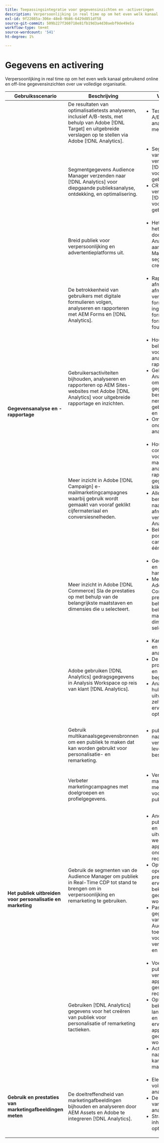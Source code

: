 ```yaml
---
title: Toepassingsintegratie voor gegevensinzichten en -activeringen
description: Verpersoonlijking in real time op om het even welk kanaal gebruikend online en off-line gegevensinzichten over uw volledige organisatie.
exl-id: 9f22085a-306e-48e8-9b86-6429d851df58
source-git-commit: 509b227f360718e81fb19d3a4d30aebf9de49e5a
workflow-type: tm+mt
source-wordcount: '541'
ht-degree: 1%

---
```


# Gegevens en activering

Verpersoonlijking in real time op om het even welk kanaal gebruikend online en off-line gegevensinzichten over uw volledige organisatie.

<table>

<thead>
    <tr>
      <th>Gebruiksscenario</th>
      <th>Beschrijving</th>
      <th>Voorbeelden</th>
      <th>Toepassingen</th>
    </tr>
  </thead>

<tbody>
  <!--  ROW 2  -->
 <tr>
   <td rowspan="8"><b>Gegevensanalyse en -rapportage</b></td>

<!--  ROW 2a  -->
<td>De resultaten van optimalisatietests analyseren, inclusief A/B-tests, met behulp van Adobe [!DNL Target] en uitgebreide verslagen op te stellen via Adobe [!DNL Analytics].</td>
   <td><ul style="margin-top: 0;">
        <li>Testresultaten van A/B tonen in analyserapporten met opmaak.</li>
       </ul></td>
   <td><a href="../integrations-between-applications/target/target-analytics.md" target="_blank" rel="noopener noreferrer">[!DNL Target] en [!DNL Analytics]</a></td>
  </tr>

<!--  ROW 2b  -->
<tr>
   <td>Segmentgegevens Audience Manager verzenden naar [!DNL Analytics] voor diepgaande publieksanalyse, ontdekking, en optimalisering.</td>
    <td><ul style="margin-top: 0;">
        <li>Segmentgegevens van derden verzenden naar [!DNL Analytics] voor een grondiger gebruikersanalyse.</li>
        <li>CRM-gegevens verzenden naar [!DNL Analytics] voor opname in de gebruikersanalyse.</li>
       </ul></td>
   <td><a href="../integrations-between-applications/aam/aam-analytics.md" target="_blank" rel="noopener noreferrer">Audience Manager en [!DNL Analytics]</a></td>
 </tr>

<!--  ROW 2c -->
<tr>
   <td>Breid publiek voor verpersoonlijking en advertentieplatforms uit.</td>
    <td><ul style="margin-top: 0;">
        <li>Het server-kant van het gebruik door:sturen [!DNL Analytics] gegevens aan Audience Manager om segmenten te creëren.</li>
       </ul></td>
   <td><a href="../integrations-between-applications/aam/aam-analytics.md" target="_blank" rel="noopener noreferrer">Audience Manager en [!DNL Analytics]</a></td>
 </tr>

<!--  ROW 2d  -->
<tr>
   <td>De betrokkenheid van gebruikers met digitale formulieren volgen, analyseren en rapporteren met AEM Forms en [!DNL Analytics]. </td>
   <td><ul style="margin-top: 0;">
        <li>Rapport over de afmetingen en afmetingen voor het verzenden van formulieren, inclusief ingevulde formuliervelden en formuliervelden met fouten.</li>
       </ul></td>
   <td><a href="../integrations-between-applications/experience-manager/experience-manager-analytics.md" target="_blank" rel="noopener noreferrer">AEM Forms en [!DNL Analytics]</a></td>
 </tr>

<!--  ROW 2e  -->
<tr>
   <td>Gebruikersactiviteiten bijhouden, analyseren en rapporteren op AEM Sites-websites met Adobe [!DNL Analytics] voor uitgebreide rapportage en inzichten.</td>
   <td><ul style="margin-top: 0;">
        <li>Houd de belangrijkste metriek voor sitepagina's bij, analyseer deze en rapporteer deze.</li>
        <li>Gebruiken [!DNL Analytics] rapporten om gegevensgestuurde beslissingen te nemen voor gebruikerservaring en inhoudsstrategie.</li>
        <li>Omgezette paden onder en boven analyseren.</li>
       </ul></td>
   <td><a href="../integrations-between-applications/experience-manager/experience-manager-analytics.md" target="_blank" rel="noopener noreferrer">AEM Sites en [!DNL Analytics]</a></td>
 </tr>

<!--  ROW 2f  -->
<tr>
   <td>Meer inzicht in Adobe [!DNL Campaign] e-mailmarketingcampagnes waarbij gebruik wordt gemaakt van vooraf geklikt cijfermateriaal en conversiesnelheden.</td>
   <td><ul style="margin-top: 0;">
        <li>Houd conversiemetriek voor e-mailcampagnes bij, analyseer deze en rapporteer deze gegevens na het klikken.</li>
        <li>Alle campagnes naar beneden bijsturen naar andere afmetingen die zijn verzameld in [!DNL Analytics].</li>
        <li>Bekijk pre-klik en post-klik campagnemetriek in één enkel rapport.</li>
       </ul></td>
   <td><a href="../integrations-between-applications/campaign/campaign-analytics.md" target="_blank" rel="noopener noreferrer">[!DNL Campaign] en [!DNL Analytics]</a></td>
 </tr>

<!--  ROW 2g  -->
<tr>
   <td>Meer inzicht in Adobe [!DNL Commerce] Sla de prestaties op met behulp van de belangrijkste maatstaven en dimensies die u selecteert.</td>
   <td><ul style="margin-top: 0;">
        <li>Gegevens-inzichten en rapportage over handelsactiviteiten.</li>
        <li>Meer inzicht in Adobe [!DNL Commerce] Sla de prestaties op met behulp van de belangrijkste maatstaven en dimensies die u selecteert.</li>
       </ul></td>
   <td><a href="../integrations-between-applications/commerce/commerce-analytics.md" target="_blank" rel="noopener noreferrer">[!DNL Commerce] en [!DNL Analytics]</a></td>
 </tr>

<!--  ROW 2h  -->
<tr>
   <td>Adobe gebruiken [!DNL Analytics] gedragsgegevens in Analysis Workspace op reis van klant [!DNL Analytics].</td>
   <td><ul style="margin-top: 0;">
        <li>Kanaalbetrokkenheid en conversie analyseren.</li>
        <li>De beste productcategorieën en producten begrijpen.</li>
        <li>Analyse van het hulpmiddelgebruik uitvoeren om zelfbediening ervaringen te optimaliseren.</li>
       </ul></td>
   <td><a href="../integrations-between-applications/analytics/analytics-customer-journey-analytics.md" target="_blank" rel="noopener noreferrer">[!DNL Analytics] en Klantenreis [!DNL Analytics]</a></td>
 </tr>


<!--  Row 3  -->
<tr>
  <td rowspan="5"><b>Het publiek uitbreiden voor personalisatie en marketing</b></td>
 </tr>

<!--  ROW 3a  -->
<tr>
  <td>Gebruik multikanaalsgegevensbronnen om een publiek te maken dat kan worden gebruikt voor personalisatie- en remarketing.</td>
  <td><ul style="margin-top: 0;"><li>publiekssegmenten naar Real-Time CDP verzenden voor levering naar bestemmingen</li>
     </ul></td>
  <td><a href="../integrations-between-applications/rtcdp/rtcdp-cja.md" target="_blank" rel="noopener noreferrer">Klantenreis [!DNL Analytics] en realtime klantgegevens [!DNL Platform]</a></td>
 </tr>

<!--  ROW 3c  -->
<tr>
  <td>Verbeter marketingcampagnes met doelgroepen en profielgegevens.</td>
  <td><ul style="margin-top: 0;">
        <li>Verbeter uw marketingcampagne met AEP-gegevens voor publiekssegmentatie.</li>
      </ul></td>
   <td><a href="../integrations-between-applications/campaign/campaign-rtcdp.md">[!DNL Campaign] v8- en realtime-klantgegevens [!DNL Platform]</a></td>
 </tr>

<!--  ROW 3d  -->
<tr>
  <td>Gebruik de segmenten van de Audience Manager om publiek in Real-Time CDP tot stand te brengen om in verpersoonlijking en remarketing te gebruiken.</td>
  <td><ul style="margin-top: 0;">
        <li>Anonieme digitale publieksgerichtheid en personalisatie uitvoeren op de website, de mobiele app of op ondersteunde reclamekanalen.</li>
        <li>Optimaliseer openingspagina en pre-authentificatie ervaringen die op bekende apparaat en gedragskenmerken worden gebaseerd.</li>
        <li>Pas het gegevensnetwerk van de derde van de Audience Manager toe om uw publiek voor het richten verder te verfijnen en uit te breiden.</li>
      </ul></td>
  <td><a href="../integrations-between-applications/aam/aam-rtcdp.md" target="_blank" rel="noopener noreferrer">Audience Manager en realtime klantgegevens [!DNL Platform]</a></td>
 </tr>

<!--  ROW 3e  -->
<td>Gebruiken [!DNL Analytics] gegevens voor het creëren van publiek voor personalisatie of remarketing tactieken.</td>
   <td><ul style="margin-top: 0;"><li>Voer digitale publieksgerichte en verpersoonlijking op apparaten of gesteunde reclamekanalen uit.</li>
           <li>Optimaliseer bekende klant landende pagina's en anonieme ervaringen die op apparaat en gedragsattributen worden gebaseerd.</li>
           <li>Activeer het publiek naar bekende kanalen, zoals e-mail en SMS.</li>
        </ul></td>
   <td><a href="../integrations-between-applications/analytics/analytics-rtcdp.md" target="_blank" rel="noopener noreferrer">[!DNL Analytics] en realtime klantgegevens [!DNL Platform]</a></td>


<!--  ROW 4  -->
<tr>
   <td><b>Gebruik en prestaties van marketingafbeeldingen meten</b></td>
   <td>De doeltreffendheid van marketingafbeeldingen bijhouden en analyseren door AEM Assets en Adobe te integreren [!DNL Analytics].</td>
   <td><ul style="margin-top: 0;"><li>Elementprestaties volgen en analyseren.</li>
           <li>De betrokkenheid van gebruikers analyseren.</li>
           <li>Strategie voor inhoud optimaliseren.</li>
        </ul></td>
   <td><a href="../integrations-between-applications/experience-manager/experience-manager-analytics.md" target="_blank" rel="noopener noreferrer">AEM Assets en [!DNL Analytics]</a></td>
 </tr>
 </tbody>
 </table>
